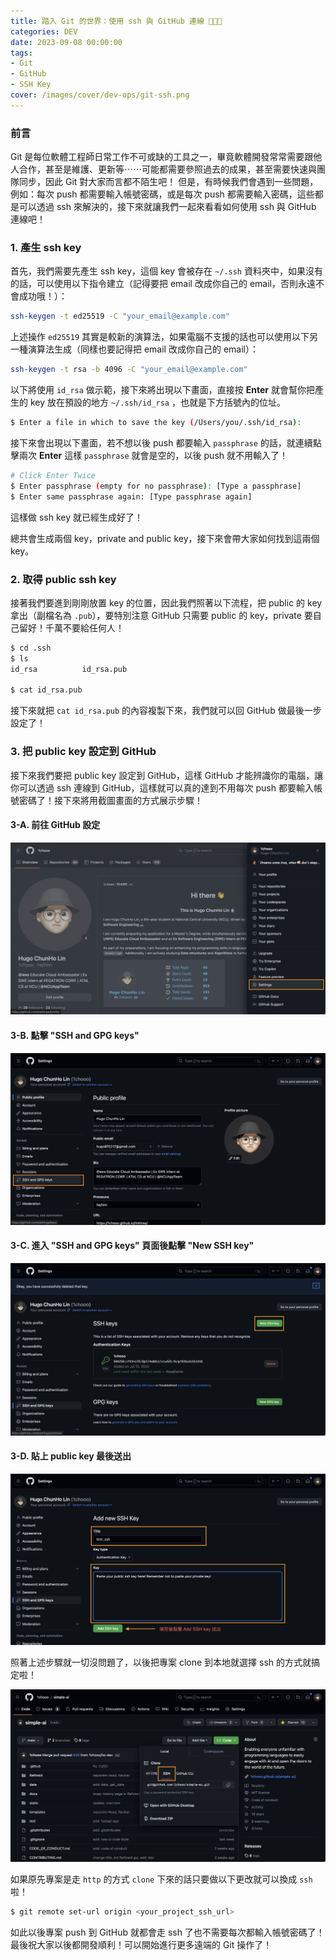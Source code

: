 ```yaml
---
title: 踏入 Git 的世界：使用 ssh 與 GitHub 連線 👨🏻‍💻
categories: DEV
date: 2023-09-08 00:00:00
tags: 
- Git 
- GitHub
- SSH Key
cover: /images/cover/dev-ops/git-ssh.png
---
```



### 前言
Git 是每位軟體工程師日常工作不可或缺的工具之一，畢竟軟體開發常常需要跟他人合作，甚至是維護、更新等⋯⋯可能都需要參照過去的成果，甚至需要快速與團隊同步，因此 Git 對大家而言都不陌生吧！
但是，有時候我們會遇到一些問題，例如：每次 push 都需要輸入帳號密碼，或是每次 push 都需要輸入密碼，這些都是可以透過 ssh 來解決的，接下來就讓我們一起來看看如何使用 ssh 與 GitHub 連線吧！

### 1. 產生 ssh key
首先，我們需要先產生 ssh key，這個 key 會被存在 `~/.ssh` 資料夾中，如果沒有的話，可以使用以下指令建立（記得要把 email 改成你自己的 email，否則永遠不會成功哦！）：

```bash
ssh-keygen -t ed25519 -C "your_email@example.com"
```

上述操作 `ed25519` 其實是較新的演算法，如果電腦不支援的話也可以使用以下另一種演算法生成（同樣也要記得把 email 改成你自己的 email）：
```bash
ssh-keygen -t rsa -b 4096 -C "your_email@example.com"
```

以下將使用 `id_rsa` 做示範，接下來將出現以下畫面，直接按 **Enter** 就會幫你把產生的 key 放在預設的地方 `~/.ssh/id_rsa` ，也就是下方括號內的位址。
```bash
$ Enter a file in which to save the key (/Users/you/.ssh/id_rsa):
```

接下來會出現以下畫面，若不想以後 push 都要輸入 `passphrase` 的話，就連續點擊兩次 **Enter** 這樣 `passphrase` 就會是空的，以後 push 就不用輸入了！

```bash
# Click Enter Twice
$ Enter passphrase (empty for no passphrase): [Type a passphrase]
$ Enter same passphrase again: [Type passphrase again]
```

這樣做 ssh key 就已經生成好了！

總共會生成兩個 key，private and public key，接下來會帶大家如何找到這兩個 key。

### 2. 取得 public ssh key

接著我們要進到剛剛放置 key 的位置，因此我們照著以下流程，把 public 的 key 拿出（副檔名為 `.pub`），要特別注意 GitHub 只需要 public 的 key，private 要自己留好！千萬不要給任何人！
```bash
$ cd .ssh
$ ls
id_rsa          id_rsa.pub

$ cat id_rsa.pub
```

接下來就把 `cat id_rsa.pub` 的內容複製下來，我們就可以回 GitHub 做最後一步設定了！

### 3. 把 public key 設定到 GitHub

接下來我們要把 public key 設定到 GitHub，這樣 GitHub 才能辨識你的電腦，讓你可以透過 ssh 連線到 GitHub，這樣就可以真的達到不用每次 push 都要輸入帳號密碼了！接下來將用截圖畫面的方式展示步驟！

#### 3-A. 前往 GitHub 設定

![](/images/post/dev-ops/git-ssh/01.png)

#### 3-B. 點擊 "SSH and GPG keys"

![](/images/post/dev-ops/git-ssh/02.png)

#### 3-C. 進入 "SSH and GPG keys" 頁面後點擊 "New SSH key"

![](/images/post/dev-ops/git-ssh/03.png)

#### 3-D. 貼上 public key 最後送出

![](/images/post/dev-ops/git-ssh/04.png)

照著上述步驟就一切沒問題了，以後把專案 clone 到本地就選擇 ssh 的方式就搞定啦！ 

![](/images/post/dev-ops/git-ssh/05.png)

如果原先專案是走 `http` 的方式 `clone` 下來的話只要做以下更改就可以換成 `ssh` 啦！

```bash
$ git remote set-url origin <your_project_ssh_url>
```

如此以後專案 push 到 GitHub 就都會走 ssh 了也不需要每次都輸入帳號密碼了！最後祝大家以後都開發順利！可以開始進行更多遠端的 Git 操作了！
